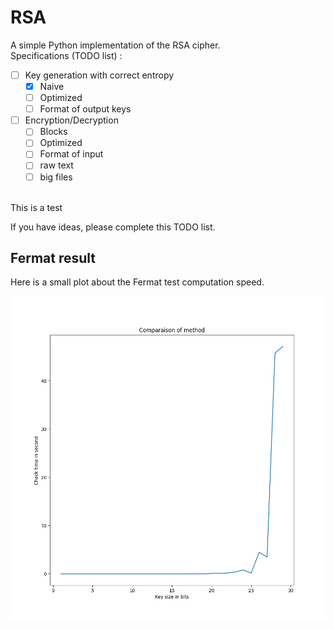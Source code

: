 # RSA

A simple Python implementation of the RSA cipher.
<br>
Specifications (TODO list) :

- [ ] Key generation with correct entropy
  - [X] Naive
  - [ ] Optimized
  - [ ] Format of output keys

- [ ] Encryption/Decryption
  - [ ] Blocks
  - [ ] Optimized
  - [ ] Format of input
  - [ ] raw text
  - [ ] big files
<br>
This is a test

If you have ideas, please complete this TODO list.

## Fermat result

Here is a small plot about the Fermat test computation speed.

![Fermat plot speed evolution](fermat_result.png)